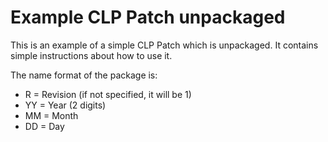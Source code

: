 # Example CLP Patch unpackaged
This is an example of a simple CLP Patch which is unpackaged. It contains simple instructions about how to use it.

The name format of the package is:
- R = Revision (if not specified, it will be 1)
- YY = Year (2 digits)
- MM = Month
- DD = Day